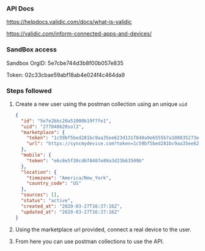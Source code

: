 ### API Docs

https://helpdocs.validic.com/docs/what-is-validic

https://validic.com/inform-connected-apps-and-devices/

### SandBox access

Sandbox OrgID: 5e7cbe744d3b8f00b057e835

Token: 02c33cbae59abf18ab4e024f4c464da9

### Steps followed

1.  Create a new user using the postman collection using an unique `uid`

    ```json
    {
      "id": "5e7e2bbc20a51000b19f7fe1",
      "uid": "277040620sol3",
      "marketplace": {
        "token": "1c59bf5bed281bc9aa35ee623d131f840a9e6555b7a108835273e5b4645f80c5",
        "url": "https://syncmydevice.com?token=1c59bf5bed281bc9aa35ee623d131f840a9e6555b7a108835273e5b4645f80c5"
      },
      "mobile": {
        "token": "e6c8e5f20cd6f8407e89a3d23b63509b"
      },
      "location": {
        "timezone": "America/New_York",
        "country_code": "US"
      },
      "sources": [],
      "status": "active",
      "created_at": "2020-03-27T16:37:16Z",
      "updated_at": "2020-03-27T16:37:16Z"
    }
    ```

2.  Using the marketplace url provided, connect a real device to the user.

3.  From here you can use postman collections to use the API.
